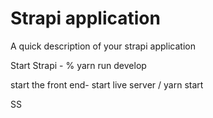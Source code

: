 # Strapi application

A quick description of your strapi application

Start Strapi - % yarn run develop

start the front end- start live server / yarn start

SS
